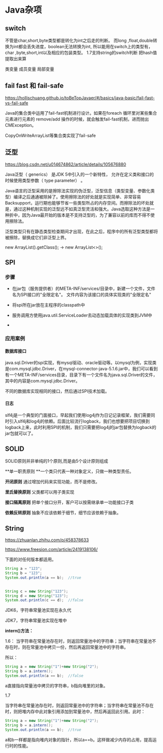 # Java杂项

## switch

不管是char,short,byte类型都是转化为int之后走的判断。
而long ,float,double转换为int都会丢失进度，boolean无法转换为int,
所以能用在switch上的类型有，char ,byte,short,int以及相应的包装类型。
1.7支持string的switch判断 把hash值提取出来算

类变量 成员变量 局部变量

## fail fast 和 fail-safe

 https://hollischuang.github.io/toBeTopJavaer/#/basics/java-basic/fail-fast-vs-fail-safe

Java的集合类中运用了fail-fast机制进行设计。如果在foreach 循环里对某些集合元素进行元素的 remove/add 操作的时候，就会触发fail-fast机制，进而抛出CMException。

CopyOnWriteArrayList等集合类实现了fail-safe

## 泛型

<https://blog.csdn.net/u014674862/article/details/105676880>

Java泛型（ generics） 是JDK 5中引⼊的⼀个新特性， 允许在定义类和接口的时候使⽤类型参数（ type parameter） 。

Java语言的泛型采用的是擦除法实现的伪泛型，泛型信息（类型变量、参数化类型）编译之后通通被除掉了。使用擦除法的好处就是实现简单、非常容易Backsupport，运行期也能够节省一些类型所占的内存空间。而擦除法的坏处就是，通过这种机制实现的泛型远不如真泛型灵活和强大。Java选取这种方法是一种折中，因为Java最开始的版本是不支持泛型的，为了兼容以前的库而不得不使用擦除法。

泛型类型只有在静态类型检查期间才出现，在此之后，程序中的所有泛型类型都将被擦除，替换成它们非泛型上界。

new ArrayList<String>().getClass(); -> new ArrayList<>();

## SPI



### 步骤

- 在jar包（服务提供者）的META-INF/services/目录中，新建一个文件，文件名为SPI接口的"全限定名"。 文件内容为该接口的具体实现类的"全限定名"

- 将spi所在jar放在主程序的classpath中

- 服务调用方使用java.util.ServiceLoader去动态加载具体的实现类到JVM中
- 

### 应用案例

#### 数据库接口

java.sql.Driver的spi实现，有mysql驱动、oracle驱动等。以mysql为例，实现类是com.mysql.jdbc.Driver，在mysql-connector-java-5.1.6.jar中，我们可以看到有一个META-INF/services目录，目录下有一个文件名为java.sql.Driver的文件，其中的内容是com.mysql.jdbc.Driver。

不同的数据库实现相同的接口，然后通过SPI技术加载。

#### 日志

slf4j是一个典型的门面接口，早起我们使用log4j作为日记记录框架，我们需要同时引入slf4j和log4j的依赖。后面比较流行logback，我们也想要把项目切换到logback上来，此时利用SPI的机制，我们只需要把log4j的jar包替换为logback的jar包就可以了。


## SOLID

SOLID原则并非单纯的1个原则,而是由5个设计原则组成

**单一职责原则 **一个类只代表一种对象定义，只做一种类型责任。

**开闭原则** 通过增加代码来实现功能，而不是修改。

**里氏替换原则** 父类都可以用子类实现

**接口隔离原则** 把单个接口分开，客户可以按需继承单一功能接口子类

**依赖反转原则** 抽象不应该依赖于细节，细节应该依赖于抽象。

## String

https://zhuanlan.zhihu.com/p/458378633

https://www.freesion.com/article/2419138106/

下面的对任何版本都适用。

```java
String a = "123";
String b = "123";
System.out.println(a == b);  //true
 
 
String c = new String("123");
String d = new String("123");
System.out.println(c == d);  //false
```

JDK6，字符串常量池实现在永久代

JDK7，字符串常量池实现在堆中

**intern()方法：**

1.6： 当字符串在常量池存在时，则返回常量池中的字符串；当字符串在常量池不存在时，则在常量池中拷贝一份，然后再返回常量池中的字符串。

所以：

```java
String a = new String("1")+new String("2");
String b = a.intern();
System.out.println(a == b);  //false
```

a直接指向常量池中拷贝的字符串，b指向堆里的对象。

1.7

当字符串在常量池存在时，则返回常量池中的字符串；当字符串在常量池不存在时，则把堆内存中此对象引用添加到常量池中，然后再返回此引用。此时：

```java
String a = new String("1")+new String("2");
String b = a.intern();
System.out.println(a == b);  //true
```

a和b一样都是指向堆内对象的指针，所以a==b。这样做减少内存的占用，提高运行时的性能。

